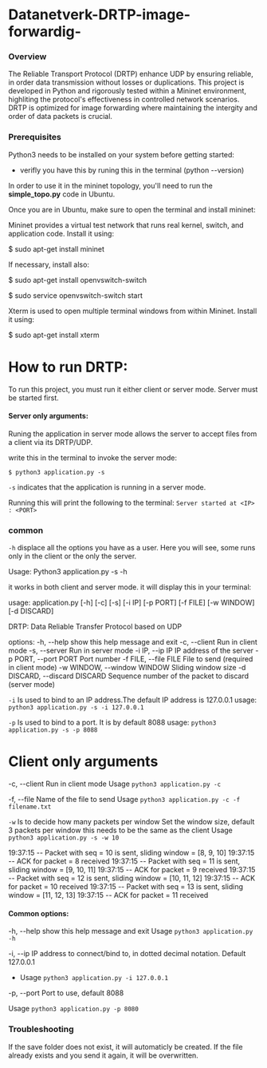 # Datanetverk-DRTP-image-forwardig-

### Overview 

The Reliable Transport Protocol (DRTP) enhance UDP by ensuring reliable, in order data transmission without losses or duplications. This project is developed in Python and rigorously tested within a Mininet environment, highliting the protocol's effectiveness in controlled network scenarios. DRTP is optimized for image forwarding where maintaining the intergity and order of data packets is crucial. 

### Prerequisites

Python3 needs to be installed on your system before getting started: 
- verifly you have this by runing this in the terminal (python --version)


In order to use it in the mininet topology, you'll need to run the **simple_topo.py** code in Ubuntu.

Once you are in Ubuntu, make sure to open the terminal and install mininet:

Mininet provides a virtual test network that runs real kernel, switch, and application code. Install it using: 

$ sudo apt-get install mininet

If necessary, install also: 

$ sudo apt-get install openvswitch-switch

$ sudo service openvswitch-switch start

Xterm is used to open multiple terminal windows from within Mininet. Install it using: 

$ sudo apt-get install xterm


# How to run DRTP:
To run this project, you must run it either client or server mode. Server must be started first.

#### Server only arguments: 
Runing the application in server mode allows the server to accept files from a client via its DRTP/UDP. 

write this in the terminal to invoke the server mode:

```$ python3 application.py -s ```

`-s` indicates that the application is running in a server mode. 

Running this will print the following to the terminal: 
```Server started at <IP> : <PORT>```


### common 

`-h` displace all the options you have as a user. Here you will see, some runs only in the client or the only the server. 

Usage: Python3 application.py -s -h 

it works in both client and server mode. 
it will display this in your terminal: 


usage: application.py [-h] [-c] [-s] [-i IP] [-p PORT] [-f FILE] [-w WINDOW] [-d DISCARD]

DRTP: Data Reliable Transfer Protocol based on UDP

options:
  -h, --help            show this help message and exit
  -c, --client          Run in client mode
  -s, --server          Run in server mode
  -i IP, --ip IP        IP address of the server
  -p PORT, --port PORT  Port number
  -f FILE, --file FILE  File to send (required in client mode)
  -w WINDOW, --window WINDOW
                        Sliding window size
  -d DISCARD, --discard DISCARD
                        Sequence number of the packet to discard (server mode) 


`-i` Is used to bind to an IP address.The default IP address is 127.0.0.1 
usage: `python3 application.py -s -i 127.0.0.1`

`-p` Is used to bind to a port. It is by default 8088
usage: `python3 application.py -s -p 8088`

# Client only arguments 

-c, --client Run in client mode
Usage `python3 application.py -c`

-f, --file Name of the file to send
Usage `python3 application.py -c -f filename.txt`


`-w` Is to decide how many packets per window 
Set the window size, default 3 packets per window this needs to be the same as the
client
Usage `python3 application.py -s -w 10`

19:37:15 -- Packet with seq = 10 is sent, sliding window = [8, 9, 10]
19:37:15 -- ACK for packet = 8 received
19:37:15 -- Packet with seq = 11 is sent, sliding window = [9, 10, 11]
19:37:15 -- ACK for packet = 9 received
19:37:15 -- Packet with seq = 12 is sent, sliding window = [10, 11, 12]
19:37:15 -- ACK for packet = 10 received
19:37:15 -- Packet with seq = 13 is sent, sliding window = [11, 12, 13]
19:37:15 -- ACK for packet = 11 received

#### Common options:

-h, --help show this help message and exit
Usage `python3 application.py -h`

-i, --ip IP address to connect/bind to, in dotted decimal notation. Default 127.0.0.1

* Usage `python3 application.py -i 127.0.0.1`

-p, --port Port to use, default 8088

Usage `python3 application.py -p 8080`



### Troubleshooting

If the save folder does not exist, it will automaticly be created. If the file already exists and you send it again, it will be overwritten.





